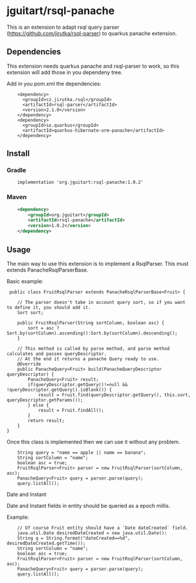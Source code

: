 # jguitart/rsql-panache

This is an extension to adapt rsql query parser (https://github.com/jirutka/rsql-parser) to quarkus panache extension.

## Dependencies
This extension needs quarkus panache and rsql-parser to work, so this extension will add those in you dependeny tree.

Add in you pom.xml the dependencies:

```
    <dependency>
      <groupId>cz.jirutka.rsql</groupId>
      <artifactId>rsql-parser</artifactId>
      <version>2.1.0</version>
    </dependency>
    <dependency>
      <groupId>io.quarkus</groupId>
      <artifactId>quarkus-hibernate-orm-panache</artifactId>
    </dependency>
```

## Install

### Gradle
```
    implementation 'org.jguitart:rsql-panache:1.0.2'
```
### Maven

```xml
    <dependency>
        <groupId>org.jguitart</groupId>
        <artifactId>rsql-panache</artifactId>
        <version>1.0.2</version>
    </dependency>
```

## Usage

The main way to use this extension is to implement a RsqlParser.
This must extends PanacheRsqlParserBase<T>.

Basic example:
```
 public class FruitRsqlParser extends PanacheRsqlParserBase<Fruit> {

    // The parser doesn't take in account query sort, so if you want to define it, you should add it.
    Sort sort;

    public FruitRsqlParser(String sortColumn, boolean asc) {
        sort = asc ? Sort.by(sortColumn).ascending():Sort.by(sortColumn).descending();
    }

    // This method is called by parse method, and parse method calculates and passes queryDescriptor.
    // At the end it returns a panache Query ready to use.
    @Override
    public PanacheQuery<Fruit> build(PanacheQueryDescriptor queryDescriptor) {
        PanacheQuery<Fruit> result;
        if(queryDescriptor.getQuery()!=null && !queryDescriptor.getQuery().isBlank()) {
            result = Fruit.find(queryDescriptor.getQuery(), this.sort, queryDescriptor.getParams());
        } else {
            result = Fruit.findAll();
        }
        return result;
    }
}
```

Once this class is implemented then we can use it without any problem.

```
    String query = "name == apple || name == banana";
    String sortColumn = "name";
    boolean asc = true;
    FruitRsqlParser<Fruit> parser = new FruitRsqlParser(sortColumn, asc); 
    PanacheQuery<Fruit> query = parser.parse(query);
    query.listAll();
```


Date and Instant

Date and Instant fields in entity should be queried as a epoch millis.

Example:
```
    // Of course Fruit entity should have a `Date dateCreated` field.
    java.util.Date desiredDateCreated = new java.util.Date():
    String q = String.format("dateCreated==%d", desiredDateCreated.getTime());
    String sortColumn = "name";
    boolean asc = true;
    FruitRsqlParser<Fruit> parser = new FruitRsqlParser(sortColumn, asc);
    PanacheQuery<Fruit> query = parser.parse(query);
    query.listAll();
```